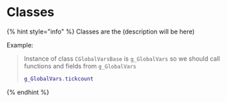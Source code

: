 # Classes

{% hint style="info" %}
Classes are the \(description will be here\)

Example:

> Instance of class `CGlobalVarsBase` is `g_GlobalVars` so we should call functions and fields from `g_GlobalVars`
>
> ```lua
> g_GlobalVars.tickcount
> ```
{% endhint %}

